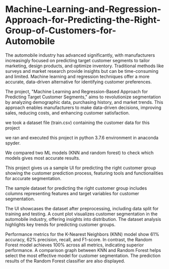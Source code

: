 ﻿# Machine-Learning-and-Regression-Approach-for-Predicting-the-Right-Group-of-Customers-for-Automobile

The automobile industry has advanced significantly, with manufacturers increasingly focused on predicting target customer segments to tailor marketing, design products, and optimize inventory. Traditional methods like surveys and market research provide insights but can be time-consuming and limited. Machine learning and regression techniques offer a more accurate, data-driven alternative for identifying customer preferences. 

The project, "Machine Learning and Regression-Based Approach for Predicting Target Customer Segments," aims to revolutionize segmentation by analyzing demographic data, purchasing history, and market trends. This approach enables manufacturers to make data-driven decisions, improving sales, reducing costs, and enhancing customer satisfaction.

we took a dataset file (train.csv) containing the customer data for this project

we ran and executed this project in python 3.7.6 environment in anaconda spyder.

We compared two ML models (KNN and random forest) to check which models gives most accurate results. 

This project gives us a sample UI for predicting the right customer group showing the customer prediction process, featuring tools and functionalities for accurate segmentation.

The sample dataset for predicting the right customer group includes columns representing features and target variables for customer segmentation.

The UI showcases the dataset after preprocessing, including data split for training and testing. A count plot visualizes customer segmentation in the automobile industry, offering insights into distribution. The dataset analysis highlights key trends for predicting customer groups. 

Performance metrics for the K-Nearest Neighbors (KNN) model show 61% accuracy, 62% precision, recall, and F1-score. In contrast, the Random Forest model achieves 100% across all metrics, indicating superior performance. A comparison graph between KNN and Random Forest helps select the most effective model for customer segmentation. The prediction results of the Random Forest classifier are also displayed.



